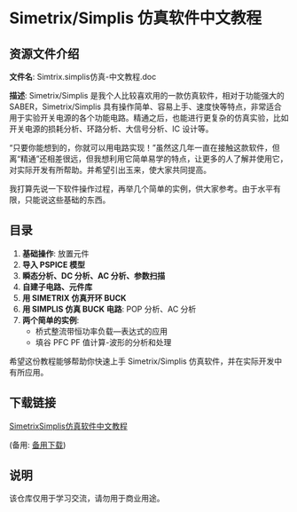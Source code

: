 # Simetrix/Simplis 仿真软件中文教程

## 资源文件介绍

**文件名**: Simtrix.simplis仿真-中文教程.doc

**描述**:
Simetrix/Simplis 是我个人比较喜欢用的一款仿真软件，相对于功能强大的 SABER，Simetrix/Simplis 具有操作简单、容易上手、速度快等特点，非常适合用于实验开关电源的各个功能电路。精通之后，也能进行更复杂的仿真实验，比如开关电源的损耗分析、环路分析、大信号分析、IC 设计等。

“只要你能想到的，你就可以用电路实现！”虽然这几年一直在接触这款软件，但离“精通”还相差很远，但我想利用它简单易学的特点，让更多的人了解并使用它，对实际开发有所帮助。并希望引出玉来，使大家共同提高。

我打算先说一下软件操作过程，再举几个简单的实例，供大家参考。由于水平有限，只能说这些基础的东西。

## 目录

1. **基础操作**: 放置元件
2. **导入 PSPICE 模型**
3. **瞬态分析、DC 分析、AC 分析、参数扫描**
4. **自建子电路、元件库**
5. **用 SIMETRIX 仿真开环 BUCK**
6. **用 SIMPLIS 仿真 BUCK 电路**: POP 分析、AC 分析
7. **两个简单的实例**:
   - 桥式整流带恒功率负载—表达式的应用
   - 填谷 PFC PF 值计算-波形的分析和处理

希望这份教程能够帮助你快速上手 Simetrix/Simplis 仿真软件，并在实际开发中有所应用。

## 下载链接
[SimetrixSimplis仿真软件中文教程](https://pan.quark.cn/s/388debacb265) 

(备用: [备用下载](https://pan.baidu.com/s/1U81uF8oZVeNqrHTy4Z2ftw?pwd=1234))

## 说明

该仓库仅用于学习交流，请勿用于商业用途。
